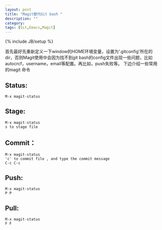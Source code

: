 ```yaml
---
layout: post
title: "Magit替代Git bash "
description: ""
category: 
tags: [Git,Emacs,Magit]
---
```

{% include JB/setup %}

  首先最好先重新定义一下window的HOME环境变量，设置为'.gitconfig'所在的dir，否则Magit使用中会因为找不到git bash的config文件出现一些问题，比如autocrcf，username，email等配置。再比如，push失败等。
下边介绍一些常用的magit 命令

Status:
----
    M-x magit-status 

Stage:
----
    M-x magit-status 
	s to stage file
Commit：
----
    M-x magit-status
	'c' to commit file , and type the commit message
	C-c C-c
	
Push:
----
    M-x magit-status
	P P

Pull:
----
    M-x magit-status
	F F

	
